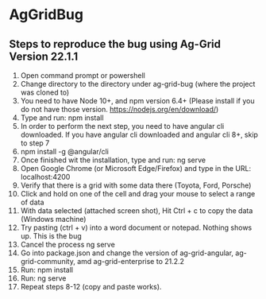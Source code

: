 # AgGridBug

## Steps to reproduce the bug using Ag-Grid Version 22.1.1

1. Open command prompt or powershell
2. Change directory to the directory under ag-grid-bug (where the project was cloned to)
3. You need to have Node 10+, and npm version 6.4+ (Please install if you do not have those version. https://nodejs.org/en/download/)
4. Type and run: npm install
5. In order to perform the next step, you need to have angular cli downloaded. If you have angular cli downloaded and angular cli 8+, skip to step 7
6. npm install -g @angular/cli
7. Once finished wit the installation, type and run: ng serve
8. Open Google Chrome (or Microsoft Edge/Firefox) and type in the URL: localhost:4200
9. Verify that there is a grid with some data there (Toyota, Ford, Porsche)
10. Click and hold on one of the cell and drag your mouse to select a range of data
11. With data selected (attached screen shot), Hit Ctrl + c to copy the data (Windows machine)
12. Try pasting (ctrl + v) into a word document or notepad. Nothing shows up. This is the bug
13. Cancel the process ng serve 
14. Go into package.json and change the version of ag-grid-angular, ag-grid-community, amd ag-grid-enterprise to 21.2.2
15. Run: npm install
16. Run: ng serve
17. Repeat steps 8-12 (copy and paste works).

